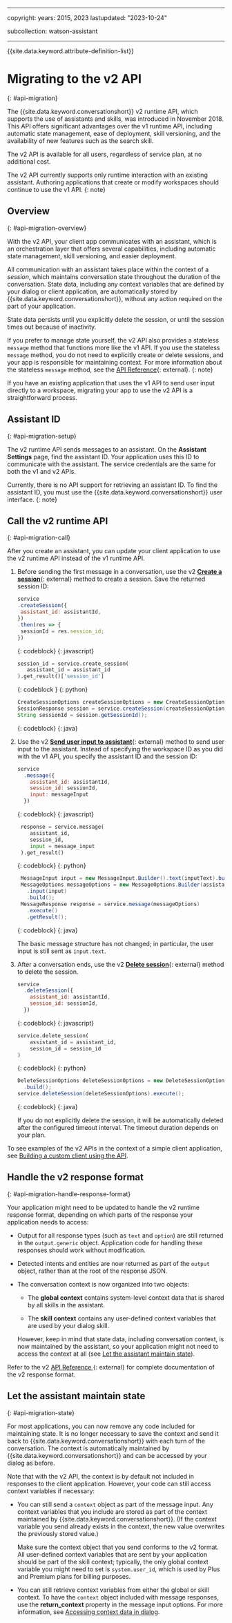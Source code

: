 
---

copyright:
  years: 2015, 2023
lastupdated: "2023-10-24"

subcollection: watson-assistant


---

{{site.data.keyword.attribute-definition-list}}

# Migrating to the v2 API
{: #api-migration}

The {{site.data.keyword.conversationshort}} v2 runtime API, which supports the use of assistants and skills, was introduced in November 2018. This API offers significant advantages over the v1 runtime API, including automatic state management, ease of deployment, skill versioning, and the availability of new features such as the search skill.

The v2 API is available for all users, regardless of service plan, at no additional cost.

The v2 API currently supports only runtime interaction with an existing assistant. Authoring applications that create or modify workspaces should continue to use the v1 API.
{: note}

## Overview
{: #api-migration-overview}

With the v2 API, your client app communicates with an assistant, which is an orchestration layer that offers several capabilities, including automatic state management, skill versioning, and easier deployment.

All communication with an assistant takes place within the context of a _session_, which maintains conversation state throughout the duration of the conversation. State data, including any context variables that are defined by your dialog or client application, are automatically stored by {{site.data.keyword.conversationshort}}, without any action required on the part of your application.

State data persists until you explicitly delete the session, or until the session times out because of inactivity.

If you prefer to manage state yourself, the v2 API also provides a stateless `message` method that functions more like the v1 API. If you use the stateless `message` method, you do not need to explicitly create or delete sessions, and your app is responsible for maintaining context. For more information about the stateless `message` method, see the [API Reference](https://{DomainName}/apidocs/assistant/assistant-v2#messagestateless){: external}.
{: note}

If you have an existing application that uses the v1 API to send user input directly to a workspace, migrating your app to use the v2 API is a straightforward process.

## Assistant ID
{: #api-migration-setup}

The v2 runtime API sends messages to an assistant. On the **Assistant Settings** page, find the assistant ID. Your application uses this ID to communicate with the assistant. The service credentials are the same for both the v1 and v2 APIs.

Currently, there is no API support for retrieving an assistant ID. To find the assistant ID, you must use the {{site.data.keyword.conversationshort}} user interface.
{: note}

## Call the v2 runtime API
{: #api-migration-call}

After you create an assistant, you can update your client application to use the v2 runtime API instead of the v1 runtime API.

1. Before sending the first message in a conversation, use the v2 [**Create a session**](https://{DomainName}/apidocs/assistant/assistant-v2#createsession){: external} method to create a session. Save the returned session ID:

   ```javascript
   service
   .createSession({
    assistant_id: assistantId,
   })
   .then(res => {
    sessionId = res.session_id;
   })
   ```
   {: codeblock}
   {: javascript}

   ```python
   session_id = service.create_session(
      assistant_id = assistant_id
   ).get_result()['session_id']
   ```
    {: codeblock }
    {: python}

   ```java
   CreateSessionOptions createSessionOptions = new CreateSessionOptions.Builder(assistantId).build();
   SessionResponse session = service.createSession(createSessionOptions).execute().getResult();
   String sessionId = session.getSessionId();
   ```
   {: codeblock}
   {: java}

1. Use the v2 [**Send user input to assistant**](https://{DomainName}/apidocs/assistant/assistant-v2#message){: external} method to send user input to the assistant. Instead of specifying the workspace ID as you did with the v1 API, you specify the assistant ID and the session ID:

   ```javascript
   service
     .message({
       assistant_id: assistantId,
       session_id: sessionId,
       input: messageInput
     })
   ```
   {: codeblock}
   {: javascript}

   ```python
    response = service.message(
       assistant_id,
       session_id,
       input = message_input
    ).get_result()
    ```
    {: codeblock}
    {: python}

   ```java
    MessageInput input = new MessageInput.Builder().text(inputText).build();
    MessageOptions messageOptions = new MessageOptions.Builder(assistantId, sessionId)
      .input(input)
      .build();
    MessageResponse response = service.message(messageOptions)
      .execute()
      .getResult();
   ```
   {: codeblock}
   {: java}

   The basic message structure has not changed; in particular, the user input is still sent as `input.text`.

1. After a conversation ends, use the v2 [**Delete session**](https://{DomainName}/apidocs/assistant/assistant-v2#deletesession){: external} method to delete the session.

   ```javascript
   service
     .deleteSession({
       assistant_id: assistantId,
       session_id: sessionId,
     })
   ```
   {: codeblock}
   {: javascript}

   ```python
   service.delete_session(
       assistant_id = assistant_id,
       session_id = session_id
   )
   ```
   {: codeblock}
   {: python}

   ```java
   DeleteSessionOptions deleteSessionOptions = new DeleteSessionOptions.Builder(assistantId, sessionId
     .build();
   service.deleteSession(deleteSessionOptions).execute();
   ```
   {: codeblock}
   {: java}

   If you do not explicitly delete the session, it will be automatically deleted after the configured timeout interval. The timeout duration depends on your plan.

To see examples of the v2 APIs in the context of a simple client application, see [Building a custom client using the API](/docs/watson-assistant?topic=watson-assistant-api-client).

## Handle the v2 response format
{: #api-migration-handle-response-format}

Your application might need to be updated to handle the v2 runtime response format, depending on which parts of the response your application needs to access:

- Output for all response types (such as `text` and `option`) are still returned in the `output.generic` object. Application code for handling these responses should work without modification.

- Detected intents and entities are now returned as part of the `output` object, rather than at the root of the response JSON.

- The conversation context is now organized into two objects:

   - The **global context** contains system-level context data that is shared by all skills in the assistant.

   - The **skill context** contains any user-defined context variables that are used by your dialog skill.

   However, keep in mind that state data, including conversation context, is now maintained by the assistant, so your application might not need to access the context at all (see [Let the assistant maintain state](#api-migration-state)).

Refer to the v2 [API Reference ](https://{DomainName}/apidocs/assistant/assistant-v2#message){: external} for complete documentation of the v2 response format.

## Let the assistant maintain state
{: #api-migration-state}

For most applications, you can now remove any code included for maintaining state. It is no longer necessary to save the context and send it back to {{site.data.keyword.conversationshort}} with each turn of the conversation. The context is automatically maintained by {{site.data.keyword.conversationshort}} and can be accessed by your dialog as before.

Note that with the v2 API, the context is by default not included in responses to the client application. However, your code can still access context variables if necessary:

- You can still send a `context` object as part of the message input. Any context variables that you include are stored as part of the context maintained by {{site.data.keyword.conversationshort}}. (If the context variable you send already exists in the context, the new value overwrites the previously stored value.)

   Make sure the context object that you send conforms to the v2 format. All user-defined context variables that are sent by your application should be part of the skill context; typically, the only global context variable you might need to set is `system.user_id`, which is used by Plus and Premium plans for billing purposes.

- You can still retrieve context variables from either the global or skill context. To have the `context` object included with message responses, use the **return_context** property in the message input options. For more information, see [Accessing context data in dialog](/docs/watson-assistant?topic=watson-assistant-api-client-get-context).
